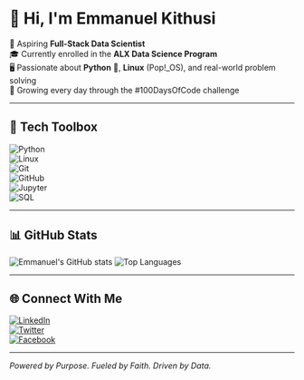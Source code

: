 # 👋 Hi, I'm Emmanuel Kithusi

🚀 Aspiring **Full-Stack Data Scientist**  
🎓 Currently enrolled in the **ALX Data Science Program**  
🖥️ Passionate about **Python** 🐍, **Linux** (Pop!_OS), and real-world problem solving  
🧠 Growing every day through the #100DaysOfCode challenge

---

## 🧰 Tech Toolbox


![Python](https://img.shields.io/badge/-Python-3776AB?style=flat&logo=python&logoColor=white)  
![Linux](https://img.shields.io/badge/-Linux-FCC624?style=flat&logo=linux&logoColor=black)  
![Git](https://img.shields.io/badge/-Git-F05032?style=flat&logo=git&logoColor=white)  
![GitHub](https://img.shields.io/badge/-GitHub-181717?style=flat&logo=github&logoColor=white)  
![Jupyter](https://img.shields.io/badge/-Jupyter-F37626?style=flat&logo=jupyter&logoColor=white)  
![SQL](https://img.shields.io/badge/-SQL-4479A1?style=flat&logo=postgresql&logoColor=white)

---

## 📊 GitHub Stats

![Emmanuel's GitHub stats](https://github-readme-stats.vercel.app/api?username=Immah25&show_icons=true&theme=radical)
![Top Languages](https://github-readme-stats.vercel.app/api/top-langs/?username=Immah25&layout=compact&theme=radical)

---

## 🌐 Connect With Me

[![LinkedIn](https://img.shields.io/badge/-LinkedIn-0A66C2?style=flat&logo=linkedin&logoColor=white)](https://www.linkedin.com/in/kithusi)  
[![Twitter](https://img.shields.io/badge/-Twitter-1DA1F2?style=flat&logo=twitter&logoColor=white)](https://x.com/kithusi02)  
[![Facebook](https://img.shields.io/badge/-Facebook-1877F2?style=flat&logo=facebook&logoColor=white)](https://www.facebook.com/emmanuel.nyamae.7/)

---

*Powered by Purpose. Fueled by Faith. Driven by Data.*



